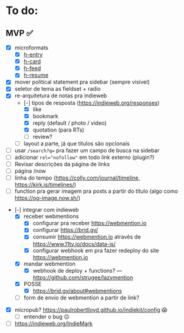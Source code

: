 # To do:

## MVP ✅

-   [x] microformats
    -   [x] [h-entry](http://microformats.org/wiki/h-entry)
    -   [x] [h-card](http://microformats.org/wiki/h-card)
    -   [x] [h-feed](http://microformats.org/wiki/h-feed)
    -   [x] [h-resume](http://microformats.org/wiki/h-resume)
-   [x] mover political statement pra sidebar (sempre visível)
-   [x] seletor de tema as fieldset + radio
-   [x] re-arquitetura de notas pra indieweb
    -   [-] tipos de resposta (https://indieweb.org/responses)
        -   [x] like
        -   [x] bookmark
        -   [x] reply (default / photo / video)
        -   [x] quotation (para RTs)
        -   [ ] review?
    -   [ ] layout a parte, já que títulos são opcionais
-   [ ] usar `/search?q=` pra fazer um campo de busca na sidebar
-   [ ] adicionar `rel="nofollow"` em todo link externo (plugin?)
-   [ ] Revisar descrições da página de links
-   [ ] página /now
-   [ ] linha do tempo (https://colly.com/journal/timeline, https://kirk.is/timelines/)
-   [ ] function pra gerar imagem pra posts a partir do título (algo como https://og-image.now.sh/)
-   [-] integrar com indieweb
    -   [x] receber webmentions
        -   [x] configurar pra receber https://webmention.io
        -   [x] configurar https://brid.gy/
        -   [x] consumir https://webmention.io através de https://www.11ty.io/docs/data-js/
        -   [x] configurar webhook em pra fazer redeploy do site https://webmention.io
    -   [x] mandar webmention
        -   [x] webhook de deploy + functions? — https://github.com/strugee/lazymention
    -   [x] POSSE
        -   [x] https://brid.gy/about#webmentions
    -   [ ] form de envio de webmention a partir de link?
-   [x] micropub? https://paulrobertlloyd.github.io/indiekit/config 😱
    -   [ ] entender o bug 😐
-   [ ] https://indieweb.org/IndieMark
